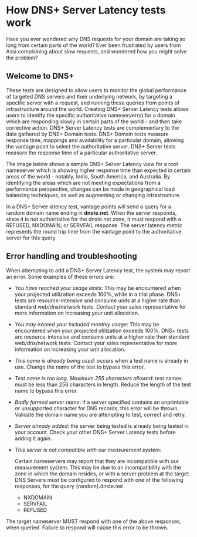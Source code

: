# How DNS+ Server Latency tests work

Have you ever wondered why DNS requests for your domain are taking so long from certain parts of the world?  Ever been frustrated by users from Asia complaining about slow requests, and wondered how you might solve the problem?

## Welcome to DNS+

These tests are designed to allow users to monitor the global performance of targeted DNS servers and their underlying network, by targeting a specific server with a request, and running these queries from points of infrastructure around the world.  Creating DNS+ Server Latency tests allows users to identify the specific authoritative nameserver\(s\) for a domain which are responding slowly in certain parts of the world - and then take corrective action.  DNS+ Server Latency tests are complementary to the data gathered by DNS+ Domain tests. DNS+ Domain tests measure response time, mappings and availability for a particular domain, allowing the vantage point to select the authoritative server. DNS+ Server tests measure the response time of a particular authoritative server.

The image below shows a sample DNS+ Server Latency view for a root nameserver which is showing higher response time than expected in certain areas of the world - notably, India, South America, and Australia.  By identifying the areas which are not meeting expectations from a performance perspective, changes can be made in geographical load balancing techniques, as well as augmenting or changing infrastructure. 

In a DNS+ Server latency test, vantage points will send a query for a random domain name ending in **dnste.net**.  When the server responds, since it is not authoritative for the dnste.net zone, it must respond with a REFUSED, NXDOMAIN, or SERVFAIL response.  The server latency metric represents the round trip time from the vantage point to the authoritative server for this query.  
 

## Error handling and troubleshooting

When attempting to add a DNS+ Server Latency test, the system may report an error.  Some examples of these errors are:

* _You have reached your usage limits_: This may be encountered when your projected utilization exceeds 100%, while in a trial phase. DNS+ tests are resource-intensive and consume units at a higher rate than standard web/dns/network tests. Contact your sales representative for more information on increasing your unit allocation.
* _You may exceed your included monthly usage_: This may be encountered when your projected utilization exceeds 100%. DNS+ tests are resource-intensive and consume units at a higher rate than standard web/dns/network tests. Contact your sales representative for more information on increasing your unit allocation.
* _This name is already being used_: occurs when a test name is already in use. Change the name of the test to bypass this error.
* _Test name is too long_. _Maximum 255 characters allowed_: test names must be less than 256 characters in length. Reduce the length of the test name to bypass this error.
* _Badly formed server name_: if a server specified contains an unprintable or unsupported character for DNS records, this error will be thrown. Validate the domain name you are attempting to test, correct and retry.
* _Server already added_: the server being tested is already being tested in your account. Check your other DNS+ Server Latency tests before adding it again.
* _This server is not compatible with our measurement system_:

   Certain nameservers may report that they are incompatible with our measurement system. This may be due to an incompatibility with the zone in which the domain resides, or with a server problem at the target. DNS Servers must be configured to respond with one of the following responses, for the query {random}.dnste.net

  * NXDOMAIN
  * SERVFAIL
  * REFUSED

 The target nameserver MUST respond with one of the above responses, when queried. Failure to respond will cause this error to be thrown.

